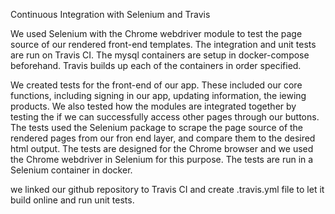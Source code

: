 Continuous Integration with Selenium and Travis

We used Selenium with the Chrome webdriver module to test the page source of our rendered front-end templates. The integration and unit tests are run on Travis CI. The mysql containers are setup in docker-compose beforehand. Travis builds up each of the containers in order specified.

We created tests for the front-end of our app. These included our core functions, including signing in our app, updating information, the iewing products. We also tested how the modules are integrated together by testing the if we can successfully access other pages through our buttons. The tests used the Selenium package to scrape the page source of the rendered pages from our fron end layer, and compare them to the desired html output. The tests are designed for the Chrome browser and we used the Chrome webdriver in Selenium for this purpose. The tests are run in a Selenium container in docker. 

we linked our github repository to Travis CI and create .travis.yml file to let it build online and run unit tests.

